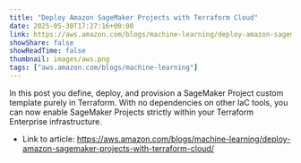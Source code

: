 ```yaml
---
title: "Deploy Amazon SageMaker Projects with Terraform Cloud"
date: 2025-05-30T17:27:16+00:00
link: https://aws.amazon.com/blogs/machine-learning/deploy-amazon-sagemaker-projects-with-terraform-cloud/
showShare: false
showReadTime: false
thumbnail: images/aws.png
tags: ["aws.amazon.com/blogs/machine-learning"]
---
```

In this post you define, deploy, and provision a SageMaker Project custom template purely in Terraform. With no dependencies on other IaC tools, you can now enable SageMaker Projects strictly within your Terraform Enterprise infrastructure.

- Link to article: https://aws.amazon.com/blogs/machine-learning/deploy-amazon-sagemaker-projects-with-terraform-cloud/